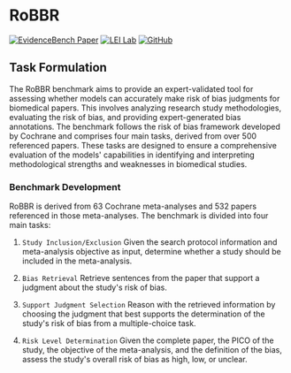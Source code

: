 # RoBBR

[![EvidenceBench Paper](https://img.shields.io/badge/Paper-NeurIPS-blue.svg?logo=read-the-docs&logoColor=white)](https://link_to_your_paper) [![LEI Lab](https://img.shields.io/badge/Lab%20Group-LEI%20Lab-blue.svg?logo=teams&logoColor=white)](https://lei.ucsd.edu/) [![GitHub](https://img.shields.io/badge/GitHub-EvidenceBench-blue.svg?logo=github&logoColor=white)](https://github.com/RoBBR-Benchmark/RoBBR)

## Task Formulation

The RoBBR benchmark aims to provide an expert-validated tool for assessing whether models can accurately make risk of bias judgments for biomedical papers. This involves analyzing research study methodologies, evaluating the risk of bias, and providing expert-generated bias annotations. The benchmark follows the risk of bias framework developed by Cochrane and comprises four main tasks, derived from over 500 referenced papers. These tasks are designed to ensure a comprehensive evaluation of the models' capabilities in identifying and interpreting methodological strengths and weaknesses in biomedical studies.

### Benchmark Development

RoBBR is derived from 63 Cochrane meta-analyses and 532 papers referenced in those meta-analyses. The benchmark is divided into four main tasks:

1. ``Study Inclusion/Exclusion`` Given the search protocol information and meta-analysis objective as input, determine whether a study should be included in the meta-analysis.

2. ``Bias Retrieval`` Retrieve sentences from the paper that support a judgment about the study's risk of bias.

3. ``Support Judgment Selection`` Reason with the retrieved information by choosing the judgment that best supports the determination of the study's risk of bias from a multiple-choice task.

4. ``Risk Level Determination`` Given the complete paper, the PICO of the study, the objective of the meta-analysis, and the definition of the bias, assess the study's overall risk of bias as high, low, or unclear.

